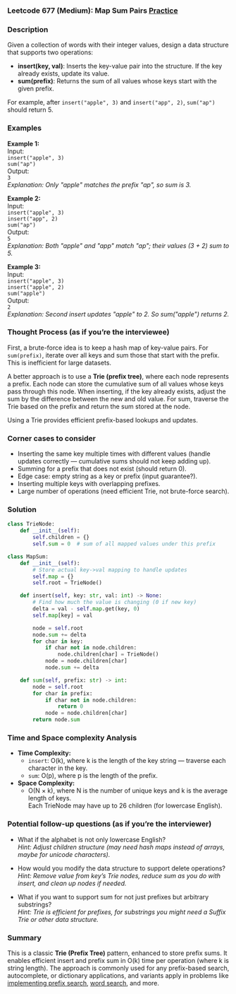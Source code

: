 ### Leetcode 677 (Medium): Map Sum Pairs [Practice](https://leetcode.com/problems/map-sum-pairs)

### Description  
Given a collection of words with their integer values, design a data structure that supports two operations:

- **insert(key, val)**: Inserts the key-value pair into the structure. If the key already exists, update its value.
- **sum(prefix)**: Returns the sum of all values whose keys start with the given prefix.

For example, after `insert("apple", 3)` and `insert("app", 2)`, `sum("ap")` should return 5.

### Examples  

**Example 1:**  
Input:  
`insert("apple", 3)`  
`sum("ap")`  
Output:  
`3`  
*Explanation: Only "apple" matches the prefix "ap", so sum is 3.*

**Example 2:**  
Input:  
`insert("apple", 3)`  
`insert("app", 2)`  
`sum("ap")`  
Output:  
`5`  
*Explanation: Both "apple" and "app" match "ap"; their values (3 + 2) sum to 5.*

**Example 3:**  
Input:  
`insert("apple", 3)`  
`insert("apple", 2)`  
`sum("apple")`  
Output:  
`2`  
*Explanation: Second insert updates "apple" to 2. So sum("apple") returns 2.*

### Thought Process (as if you’re the interviewee)  

First, a brute-force idea is to keep a hash map of key-value pairs. For `sum(prefix)`, iterate over all keys and sum those that start with the prefix. This is inefficient for large datasets.

A better approach is to use a **Trie (prefix tree)**, where each node represents a prefix. Each node can store the cumulative sum of all values whose keys pass through this node. When inserting, if the key already exists, adjust the sum by the difference between the new and old value. For sum, traverse the Trie based on the prefix and return the sum stored at the node.

Using a Trie provides efficient prefix-based lookups and updates.

### Corner cases to consider  
- Inserting the same key multiple times with different values (handle updates correctly — cumulative sums should not keep adding up).
- Summing for a prefix that does not exist (should return 0).
- Edge case: empty string as a key or prefix (input guarantee?).
- Inserting multiple keys with overlapping prefixes.
- Large number of operations (need efficient Trie, not brute-force search).

### Solution

```python
class TrieNode:
    def __init__(self):
        self.children = {}
        self.sum = 0  # sum of all mapped values under this prefix

class MapSum:
    def __init__(self):
        # Store actual key->val mapping to handle updates
        self.map = {}
        self.root = TrieNode()

    def insert(self, key: str, val: int) -> None:
        # Find how much the value is changing (0 if new key)
        delta = val - self.map.get(key, 0)
        self.map[key] = val

        node = self.root
        node.sum += delta
        for char in key:
            if char not in node.children:
                node.children[char] = TrieNode()
            node = node.children[char]
            node.sum += delta

    def sum(self, prefix: str) -> int:
        node = self.root
        for char in prefix:
            if char not in node.children:
                return 0
            node = node.children[char]
        return node.sum
```

### Time and Space complexity Analysis  

- **Time Complexity:**  
  - `insert`: O(k), where k is the length of the key string — traverse each character in the key.
  - `sum`: O(p), where p is the length of the prefix.
- **Space Complexity:**  
  - O(N × k), where N is the number of unique keys and k is the average length of keys.  
    Each TrieNode may have up to 26 children (for lowercase English).

### Potential follow-up questions (as if you’re the interviewer)  

- What if the alphabet is not only lowercase English?  
  *Hint: Adjust children structure (may need hash maps instead of arrays, maybe for unicode characters).*

- How would you modify the data structure to support delete operations?  
  *Hint: Remove value from key’s Trie nodes, reduce sum as you do with insert, and clean up nodes if needed.*

- What if you want to support sum for not just prefixes but arbitrary substrings?  
  *Hint: Trie is efficient for prefixes, for substrings you might need a Suffix Trie or other data structure.*

### Summary
This is a classic **Trie (Prefix Tree)** pattern, enhanced to store prefix sums. It enables efficient insert and prefix sum in O(k) time per operation (where k is string length). The approach is commonly used for any prefix-based search, autocomplete, or dictionary applications, and variants apply in problems like [implementing prefix search](https://leetcode.com/problems/implement-trie-prefix-tree), [word search](https://leetcode.com/problems/word-search-ii), and more.